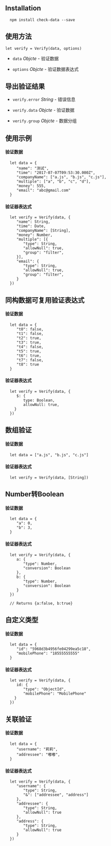 ## Installation

      npm install check-data --save


## 使用方法

    let verify = Verify(data, options)

*  `data` *Objcte* - 验证数据

*  `options` *Objcte* - 验证数据表达式

## 导出验证结果

*  `verify.error` *String* - 错误信息

*  `verify.data` *Objcte* - 验证数据

*  `verify.group` *Objcte* - 数据分组


## 使用示例

#### 验证数据

      let data = {
         "name": "测试",
         "time": "2017-07-07T09:53:30.000Z",
         "companyName": ["a.js", "b.js", "c.js"],
         "multiple": ["a", "b", "c", "d"],
         "money": 555,
         "email": "abc@gmail.com"
      }

#### 验证器表达式

      let verify = Verify(data, {
         "name": String,
         "time": Date,
         "companyName": [String],
         "money": Number,
         "multiple": [{
            "type": String,
            "allowNull": true,
            "group": "filter",
         }],
         "email": {
            "type": String,
            "allowNull": true,
            "group": "filter",
         }
      })


## 同构数据可复用验证表达式

#### 验证数据

      let data = {
         "t0": false,
         "t1": false,
         "t2": true,
         "t3": true,
         "t4": false,
         "t5": true,
         "t6": true,
         "t7": false,
         "t8": true
      }

#### 验证器表达式

      let verify = Verify(data, {
         $: {
            type: Boolean,
            allowNull: true,
      	}
      })


## 数组验证

#### 验证数据

      let data = ["a.js", "b.js", "c.js"]

#### 验证器表达式

      let verify = Verify(data, [String])


## Number转Boolean

#### 验证数据

      let data = {
         "a": 0,
         "b": 3,
      }

#### 验证器表达式

      let verify = Verify(data, {
         a: {
            "type": Number,
            "conversion": Boolean
         },
         b: {
            "type": Number,
            "conversion": Boolean
         }
      })

      // Returns {a:false, b:true}


## 自定义类型

#### 验证数据

      let data = {
         "id": "5968d3b4956fe04299ea5c18",
         "mobilePhone": "18555555555"
      }

#### 验证器表达式

      let verify = Verify(data, {
         id: {
            "type": "ObjectId",
            "mobilePhone": "MobilePhone"
      	}
      })


## 关联验证

#### 验证数据

      let data = {
         "username": "莉莉",
         "addressee": "嘟嘟",
      }

#### 验证器表达式

      let verify = Verify(data, {
         "username": {
            "type": String,
            "&": ["addressee", "address"]
         },
         "addressee": {
            "type": String,
            "allowNull": true
         },
         "address": {
            "type": String,
            "allowNull": true
         }
      })